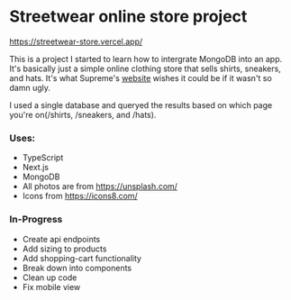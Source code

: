 # Streetwear online store project

https://streetwear-store.vercel.app/

This is a project I started to learn how to intergrate MongoDB into an app. It's basically just a simple online clothing store that sells shirts, sneakers, and hats. It's what Supreme's [website](https://www.supremenewyork.com/shop/all) wishes it could be if it wasn't so damn ugly.

I used a single database and queryed the results based on which page you're on(/shirts, /sneakers, and /hats).

### Uses:

- TypeScript
- Next.js
- MongoDB
- All photos are from https://unsplash.com/
- Icons from https://icons8.com/

### In-Progress

- Create api endpoints
- Add sizing to products
- Add shopping-cart functionality
- Break down into components
- Clean up code
- Fix mobile view
